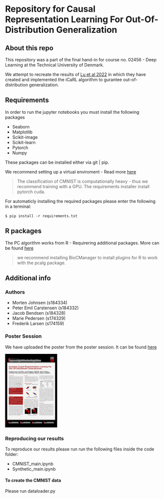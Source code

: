 # Repository for Causal Representation Learning For Out-Of-Distribution Generalization

## About this repo
This repository was a part of the final hand-in for course no. 02456 - Deep Learning at the Technical University of Denmark. 

We attempt to recreate the results of 
[Lu et al 2022](https://openreview.net/pdf?id=-e4EXDWXnSn) in which they have created and implemented the iCaRL algorithm to gurantee out-of-distribution generalization. 


## Requirements
In order to run the jupyter notebooks you must install the following packages 
- Seaborn
- Matplotlib
- Scikit-image
- Scikit-learn
- Pytorch
- Numpy

These packages can be installed either via git | pip.

We recommend setting up a virtual enviroment - Read more [here](https://docs.python.org/3/tutorial/venv.html)

> The classification of CMNIST is computationally heavy - thus we recommend training with a GPU. The requirements installer install pytorch cuda.

For automaticly installing the required packages please enter the following in a terminal:
```
$ pip install -r requirements.txt
```

## R packages 
The PC algorithm works from R - Requirering additional packages. 
More can be found [here](https://cran.r-project.org/web/packages/pcalg/index.html)
> we recommend installing BioCManager to install plugins for R to work with the pcalg package. 


## Additional info
### Authors
- Morten Johnsen (s184334)
- Peter Emil Carstensen (s184332)
- Jacob Bendsen (s184328)
- Marie Pedersen (s174329)
- Frederik Larsen (s174159)


### Poster Session
We have uploaded the poster from the poster session. It can be found [here](https://github.com/Peetzie/02456_Final_Project/blob/main/02156_Deep_Learning___Poster___Project%20(1).pdf)

<img src="poster_thumbnail.jpg" alt="drawing" width="170"/>


### Reproducing our results
To reproduce our results please run run the following files inside the code folder:
- CMNIST_main.ipynb
- Synthetic_main.ipynb

#### To create the CMNIST data
Please run dataloader.py
